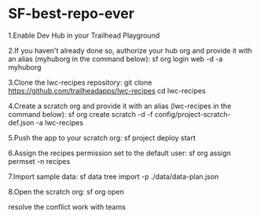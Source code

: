 # SF-best-repo-ever

1.Enable Dev Hub in your Trailhead Playground

2.If you haven't already done so, authorize your hub org and provide it with an alias (myhuborg in the command below):
sf org login web -d -a myhuborg

3.Clone the lwc-recipes repository:
git clone https://github.com/trailheadapps/lwc-recipes
cd lwc-recipes

4.Create a scratch org and provide it with an alias (lwc-recipes in the command below):
sf org create scratch -d -f config/project-scratch-def.json -a lwc-recipes

5.Push the app to your scratch org:
sf project deploy start

6.Assign the recipes permission set to the default user:
sf org assign permset -n recipes

7.Import sample data:
sf data tree import -p ./data/data-plan.json

8.Open the scratch org:
sf org open

resolve the conflict
work with teams
